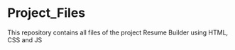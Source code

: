 # Project_Files
This repository contains all files of the project Resume Builder using HTML, CSS and JS
